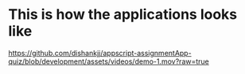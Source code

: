 # This is how the applications looks like

https://github.com/dishankjj/appscript-assignmentApp-quiz/blob/development/assets/videos/demo-1.mov?raw=true